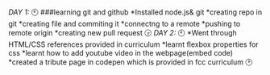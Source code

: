 *DAY 1:* 
:clock10:
###learning git and github
*Installed node.js& git
*creating repo in git
*creating file and commiting it
*connectng to a remote
*pushing to remote origin
*creating new pull request
:clock330:
*DAY 2:*
:clock10:
*Went through HTML/CSS references provided in curriculum
*learnt flexbox properties for css
*learnt how to add youtube video in the webpage(embed code)
*created a tribute page in codepen which is provided in fcc curriculum
:clock2:
